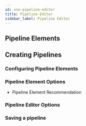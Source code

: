 ```yaml
---
id: use-pipeline-editor
title: Pipeline Editor
sidebar_label: Pipeline Editor
---
```


## Pipeline Elements

## Creating Pipelines

### Configuring Pipeline Elements

### Pipeline Element Options

* Pipeline Element Recommendation

### Pipeline Editor Options

### Saving a pipeline

